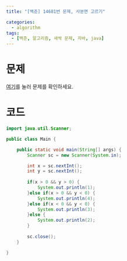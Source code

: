 ```yaml
---
title: "[백준] 14681번 문제, 사분면 고르기"

categories:
  - algorithm
tags:
  - [백준, 알고리즘, 새싹 문제, 자바, java]
---
```


# 문제
[여기](https://www.acmicpc.net/problem/14681)를 눌러 문제를 확인하세요.
# 코드
```java
import java.util.Scanner;

public class Main {

	public static void main(String[] args) {
		Scanner sc = new Scanner(System.in);

		int x = sc.nextInt();
		int y = sc.nextInt();
		
		if(x > 0 && y > 0) {
			System.out.println(1);
		}else if(x > 0 && y < 0) {
			System.out.println(4);
		}else if(x < 0 && y < 0) {
			System.out.println(3);
		}else {
			System.out.println(2);
		}
		
		sc.close();
	}

}
```